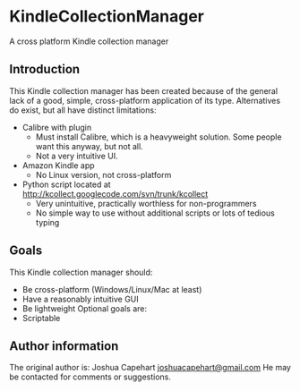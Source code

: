 KindleCollectionManager
=======================

A cross platform Kindle collection manager

Introduction
---------------------------
This Kindle collection manager has been created because of the general lack of a good, simple, cross-platform application of its type.
Alternatives do exist, but all have distinct limitations: 
  - Calibre with plugin
    - Must install Calibre, which is a heavyweight solution. Some people want this anyway, but not all.
    - Not a very intuitive UI.
  - Amazon Kindle app
    - No Linux version, not cross-platform
  - Python script located at http://kcollect.googlecode.com/svn/trunk/kcollect
    - Very unintuitive, practically worthless for non-programmers
    - No simple way to use without additional scripts or lots of tedious typing

Goals
----------------------------
This Kindle collection manager should:
  - Be cross-platform (Windows/Linux/Mac at least)
  - Have a reasonably intuitive GUI
  - Be lightweight
Optional goals are:
  - Scriptable

Author information
----------------------------
The original author is:
Joshua Capehart
joshuacapehart@gmail.com
He may be contacted for comments or suggestions.

